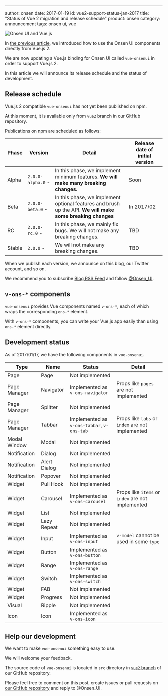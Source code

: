 ---
author: onsen
date: 2017-01-19
id: vue2-support-status-jan-2017
title: "Status of Vue 2 migration and release schedule"
product: onsen
category: announcement
tags: onsen ui, vue

![Onsen UI and Vue.js](https://onsen.io/blog/content/images/2016/Aug/onsen_vue.png)

<!--[前回の記事](https://onsen.io/blog/onsen-ui-vue-2/)では Onsen UI の要素を Vue.js 2 から直接利用する方法について解説しました。-->
In [the previous article](https://onsen.io/blog/onsen-ui-vue-2/), we introduced how to use the Onsen UI components directly from Vue.js 2.

<!--現在私達は Onsen UI の Vue.js バインディングである `vue-onsenui` の Vue.js 2 対応を進めています。-->
We are now updating a Vue.js binding for Onsen UI called `vue-onsenui` in order to support Vue.js 2.
<!--この記事ではそのリリーススケジュールと開発状況をお知らせします。-->
In this article we will announce its release schedule and the status of development.

<!-- more -->

## Release schedule

<!--Vue.js 2 対応の `vue-onsenui` はまだ npm に公開していません。-->
Vue.js 2 compatible `vue-onsenui` has not yet been published on npm.
<!--現時点では Onsen UI の GitHub リポジトリの[`vue2` ブランチ](https://github.com/OnsenUI/OnsenUI/tree/vue2/bindings/vue)からのみ入手可能です。-->
At this moment, it is available only from `vue2` branch in our GitHub repository.

<!--npm への公開は以下のスケジュールで行うことを予定しています:-->
Publications on npm are scheduled as follows:

<!--
|フェーズ|バージョン|備考|初期バージョンリリース時期|
|-|-|-|-|
|α 版|`2.0.0-alpha.0` -|このフェーズでは最低限の機能の実装を行います。**破壊的変更を積極的に行います。**|近日|
|β 版|`2.0.0-beta.0` -|このフェーズでは付加機能の実装と API のブラッシュアップを行います。**破壊的変更を必要に応じて行います。**|2017/02 中|
|RC 版|`2.0.0-rc.0` -|このフェーズでは不具合の修正を行います。破壊的変更は行いません。|未定|
|正式版|`2.0.0` -|破壊的変更は行いません。|未定|
-->

|Phase|Version|Detail|Release date of initial version|
|-|-|-|-|
|Alpha|`2.0.0-alpha.0` -|In this phase, we implement minimum features. **We will make many breaking changes.**|Soon|
|Beta|`2.0.0-beta.0` -|In this phase, we implement optional features and brush up the API. **We will make some breaking changes**|In 2017/02|
|RC|`2.0.0-rc.0` -|In this phase, we mainly fix bugs. We will not make any breaking changes.|TBD|
|Stable|`2.0.0` -|We will not make any breaking changes.|TBD|

<!--各バージョンのリリースの際は、このブログや私達の Twitter アカウントで告知します。-->
When we publish each version, we announce on this blog, our Twitter account, and so on.

<!--ぜひ [RSS フィード](https://onsen.io/blog/rss.xml) の購読や [@Onsen_UI](https://twitter.com/Onsen_UI) のフォローをお願いいたします。-->
We recommend you to subscribe [Blog RSS Feed](https://onsen.io/blog/rss.xml) and follow [@Onsen_UI](https://twitter.com/Onsen_UI).

<!--## `v-ons-*` コンポーネント-->
## `v-ons-*` components

<!--`vue-onsenui` は `v-ons-*` という名前の Vue コンポーネントを提供します。-->
<!--`v-ons-*` コンポーネントは `ons-*` 要素をラップします。-->
`vue-onsenui` provides Vue components named `v-ons-*`, each of which wraps the corresponding `ons-*` element.

<!--`v-ons-*` コンポーネントを使うと、直接 `ons-*` 要素を使うよりも便利に Vue.js アプリを記述することができるようになります。-->
With `v-ons-*` components, you can write your Vue.js app easily than using `ons-*` element directly.

<!--## 実装状況-->
## Development status


<!--2017/01/17 時点での `vue-onsenui` の実装状況は以下の通りです。-->
As of 2017/01/17, we have the following components in `vue-onsenui`.

<!--
|種類|名前|ステータス|備考|
|-|-|-|-|
|ページ|Page|未実装||
|ページマネージャ|Navigator|`v-ons-navigator` として実装済み|`pages` 等の prop は未実装|
|ページマネージャ|Splitter|未実装||
|ページマネージャ|Tabbar|`v-ons-tabbar`, `v-ons-tab` として実装済み|`tabs`, `index` 等の prop は未実装|
|モーダルウィンドウ|Modal|未実装||
|通知|Dialog|未実装||
|通知|Alert Dialog|未実装||
|通知|Popover|未実装||
|ウィジェット|Pull Hook|未実装||
|ウィジェット|Carousel|`v-ons-carousel` として実装済み|`items`, `index` 等の prop は未実装|
|ウィジェット|List|未実装||
|ウィジェット|Lazy Repeat|未実装||
|ウィジェット|Input|`v-ons-input` として実装済み|一部の `type` で `v-model` ディレクティブに対応|
|ウィジェット|Button|`v-ons-button` として実装済み||
|ウィジェット|Range|`v-ons-range` として実装済み||
|ウィジェット|Switch|`v-ons-switch` として実装済み||
|ウィジェット|FAB|未実装||
|ウィジェット|Progress|未実装||
|視覚効果|Ripple|未実装||
|アイコン|Icon|`v-ons-icon` として実装済み|||
-->
|Type|Name|Status|Detail|
|-|-|-|-|
|Page|Page|Not implemented||
|Page Manager|Navigator|Implemented as `v-ons-navigator`| Props like `pages` are not implemented |
|Page Manager|Splitter|Not implemented||
|Page Manager|Tabbar|Implemented as `v-ons-tabbar`, `v-ons-tab`| Props like `tabs` or `index` are not implemented |
|Modal Window|Modal|Not implemented||
|Notification|Dialog|Not implemented||
|Notification|Alert Dialog|Not implemented||
|Notification|Popover|Not implemented||
|Widget|Pull Hook|Not implemented||
|Widget|Carousel|Implemented as `v-ons-carousel`| Props like `items` or `index` are not implemented |
|Widget|List|Not implemented||
|Widget|Lazy Repeat|Not implemented||
|Widget|Input|Implemented as `v-ons-input`| `v-model` cannot be used in some `type` |
|Widget|Button|Implemented as `v-ons-button`||
|Widget|Range|Implemented as `v-ons-range`||
|Widget|Switch|Implemented as `v-ons-switch`||
|Widget|FAB|Not implemented||
|Widget|Progress|Not implemented||
|Visual|Ripple|Not implemented||
|Icon|Icon|Implemented as `v-ons-icon`|||


<!--## 開発にご協力ください-->
## Help our development

<!--私達は `vue-onsenui` を使いやすいものにしたいと思っています。-->
We want to make `vue-onsenui` something easy to use.
<!--皆さんからのフィードバックを歓迎します。-->
We will welcome your feedback.

<!--`vue-onsenui` のソースコードは [`vue2` ブランチ](https://github.com/OnsenUI/OnsenUI/tree/vue2/bindings/vue)の `src` ディレクトリ内にあります。-->
The source code of `vue-onsenui` is located in `src` directory in [`vue2` branch]((https://github.com/OnsenUI/OnsenUI/tree/vue2/bindings/vue)) of our GitHub repository.

<!--何かお気付きの点があれば、この記事のコメント欄や [GitHub リポジトリ](https://onsen.io/blog/)の Issues / Pull Requests、また Twitter 等でお気軽にご指摘ください。-->
Please feel free to comment on this post, create issues or pull requests on [our GitHub repository](https://onsen.io/blog/) and reply to @Onsen_UI.
